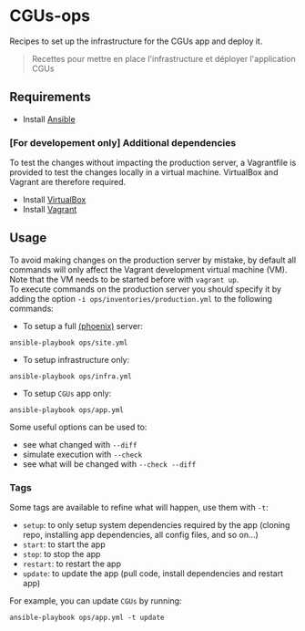 # CGUs-ops

Recipes to set up the infrastructure for the CGUs app and deploy it.

> Recettes pour mettre en place l'infrastructure et déployer l'application CGUs

## Requirements

- Install [Ansible](https://docs.ansible.com/ansible/latest/installation_guide/intro_installation.html)

### [For developement only] Additional dependencies

To test the changes without impacting the production server, a Vagrantfile is provided to test the changes locally in a virtual machine. VirtualBox and Vagrant are therefore required.

- Install [VirtualBox](https://www.vagrantup.com/docs/installation/)
- Install [Vagrant](https://www.vagrantup.com/docs/installation/)

## Usage

To avoid making changes on the production server by mistake, by default all commands will only affect the Vagrant development virtual machine (VM). Note that the VM needs to be started before with `vagrant up`.\
To execute commands on the production server you should specify it by adding the option `-i ops/inventories/production.yml` to the following commands:

- To setup a full [(phoenix)](https://martinfowler.com/bliki/PhoenixServer.html) server:
```
ansible-playbook ops/site.yml
```

- To setup infrastructure only:
```
ansible-playbook ops/infra.yml
```

- To setup `CGUs` app only:
```
ansible-playbook ops/app.yml
```

Some useful options can be used to:
- see what changed with `--diff`
- simulate execution with `--check`
- see what will be changed with `--check --diff`

### Tags

Some tags are available to refine what will happen, use them with `-t`:
 - `setup`: to only setup system dependencies required by the app (cloning repo, installing app dependencies, all config files, and so on…)
 - `start`: to start the app
 - `stop`: to stop the app
 - `restart`: to restart the app
 - `update`: to update the app (pull code, install dependencies and restart app)

For example, you can update `CGUs` by running:
```
ansible-playbook ops/app.yml -t update
```
